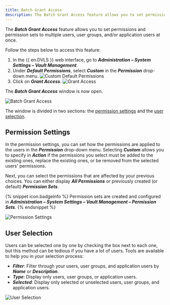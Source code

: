 ```yaml
---
title: Batch Grant Access
description: The Batch Grant Access feature allows you to set permissions and permission sets to multiple users, user groups, and/or application users at once.
---
```

The ***Batch Grant Access*** feature allows you to set permissions and permission sets to multiple users, user groups, and/or application users at once.

Follow the steps below to access this feature:
1. In the {{ en.DVLS }} web interface, go to ***Administration – System Settings – Vault Management***.
1. Under ***Default Permissions***, select ***Custom*** in the ***Permission*** drop-down menu.
![Custom Default Permissions](/img/en/server/ServerOp2071.png)
1. Click on ***Grant Access***.
![Grant Access](/img/en/server/ServerOp2072.png)

The ***Batch Grant Access*** window is now open.

![Batch Grant Access](/img/en/server/ServerOp2070.png)

The window is divided in two sections: the <a href="#permission-settings">permission settings</a> and the <a href="#user-selection">user selection</a>.

## Permission Settings

In the permission settings, you can set how the permissions are applied to the users in the ***Permission*** drop-down menu. Selecting ***Custom*** allows you to specify in ***Action*** if the permissions you select must be added to the existing ones, replace the existing ones, or be removed from the selected users' permissions.

Next, you can select the permissions that are affected by your previous choices. You can either display ***All Permissions*** or previously created (or default) ***Permission Sets***.

{% snippet icon.badgeInfo %} 
Permission sets are created and configured in ***Administration – System Settings – Vault Management – Permission Sets***.
{% endsnippet %}

![Permission Settings](/img/en/server/ServerOp2073.png)

## User Selection

Users can be selected one by one by checking the box next to each one, but this method can be tedious if you have a lot of users. Tools are available to help you in your selection process:
* ***Filter***: Filter through your users, user groups, and application users by ***Name*** or ***Description***.
* ***Type***: Display only users, user groups, or application users.
* ***Selected***: Display only selected or unselected users, user groups, and application users.

![User Selection](/img/en/server/ServerOp2074.png)

